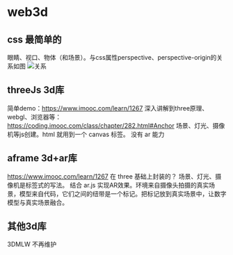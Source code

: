 <!--
 * @Author: 鱼小柔
 * @Date: 2022-01-09 16:31:10
 * @LastEditors: your name
 * @LastEditTime: 2022-01-09 23:32:12
 * @Description: web3d
-->

# web3d
## css 最简单的
眼睛、视口、物体（和场景）。与css属性perspective、perspective-origin的关系如图
![关系]('./static/web3d-1.png')
## threeJs 3d库
简单demo：https://www.imooc.com/learn/1267
深入讲解到three原理、webgl、浏览器等：https://coding.imooc.com/class/chapter/282.html#Anchor
场景、灯光、摄像机等js创建。html 就用到一个 canvas 标签。
没有 ar 能力
## aframe 3d+ar库
https://www.imooc.com/learn/1267
在 three 基础上封装的？
场景、灯光、摄像机是标签式的写法。
结合 ar.js 实现AR效果。环境来自摄像头拍摄的真实场景，模型来自代码，它们之间的纽带是一个标记。把标记放到真实场景中，让数字模型与真实场景融合。
## 其他3d库
3DMLW 不再维护